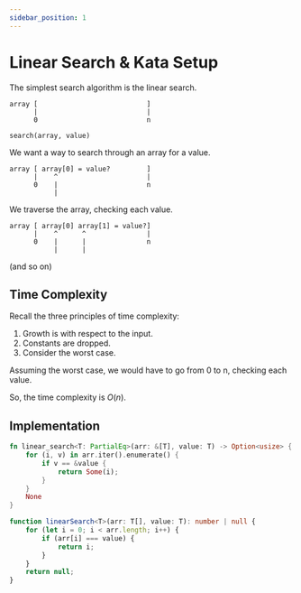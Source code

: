 ```yaml
---
sidebar_position: 1
---
```

# Linear Search & Kata Setup

The simplest search algorithm is the linear search.

```plaintext
array [                           ]
      |                           |
      0                           n

search(array, value)
```

We want a way to search through an array for a value.

```plaintext
array [ array[0] = value?         ]
      |    ^                      |
      0    |                      n
           |
```

We traverse the array, checking each value.

```plaintext
array [ array[0] array[1] = value?]
      |    ^      ^               |
      0    |      |               n
           |      |
```

(and so on)

## Time Complexity

Recall the three principles of time complexity:

1. Growth is with respect to the input.
2. Constants are dropped.
3. Consider the worst case.

Assuming the worst case, we would have to go from 0 to n, checking each value.

So, the time complexity is $O(n)$.

## Implementation

```rust
fn linear_search<T: PartialEq>(arr: &[T], value: T) -> Option<usize> {
    for (i, v) in arr.iter().enumerate() {
        if v == &value {
            return Some(i);
        }
    }
    None
}
```

```ts
function linearSearch<T>(arr: T[], value: T): number | null {
    for (let i = 0; i < arr.length; i++) {
        if (arr[i] === value) {
            return i;
        }
    }
    return null;
}
```
